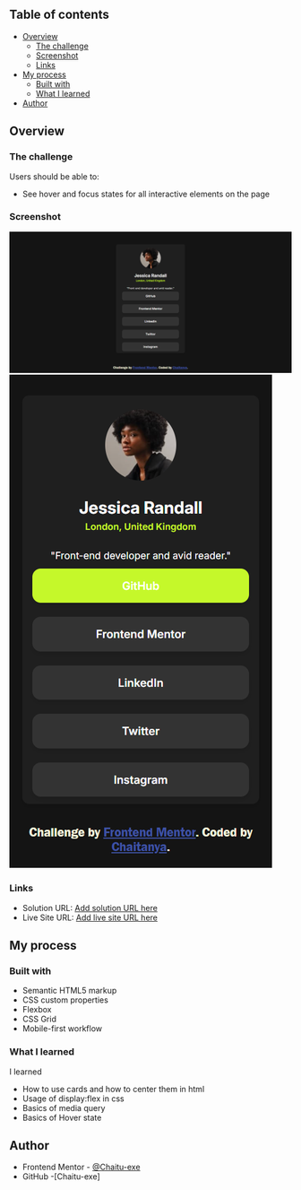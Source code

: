 ## Table of contents

- [Overview](#overview)
  - [The challenge](#the-challenge)
  - [Screenshot](#screenshot)
  - [Links](#links)
- [My process](#my-process)
  - [Built with](#built-with)
  - [What I learned](#what-i-learned)
- [Author](#author)

## Overview

### The challenge

Users should be able to:

- See hover and focus states for all interactive elements on the page

### Screenshot

![Web version](<Social links web.png>)
![Mobile version](<Social links mobile.png>)


### Links

- Solution URL: [Add solution URL here](https://your-solution-url.com)
- Live Site URL: [Add live site URL here](https://your-live-site-url.com)

## My process

### Built with

- Semantic HTML5 markup
- CSS custom properties
- Flexbox
- CSS Grid
- Mobile-first workflow 

### What I learned
I learned 
- How to use cards and how to center them in html
- Usage of display:flex in css
- Basics of media query
- Basics of Hover state

## Author
- Frontend Mentor - [@Chaitu-exe](https://www.frontendmentor.io/profile/Chaitu-exe)
- GitHub -[Chaitu-exe]
